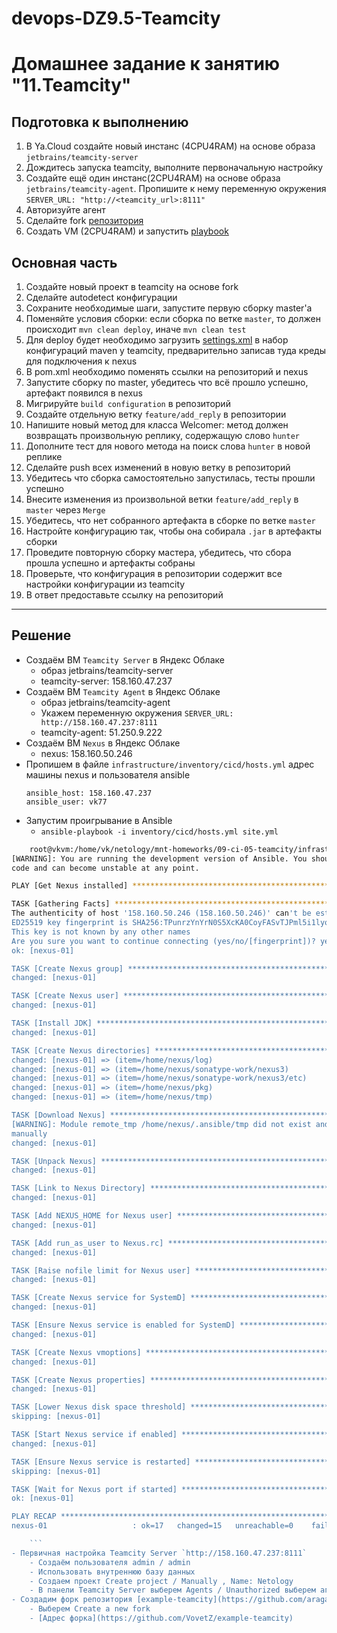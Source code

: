 # devops-DZ9.5-Teamcity
# Домашнее задание к занятию "11.Teamcity"

## Подготовка к выполнению

1. В Ya.Cloud создайте новый инстанс (4CPU4RAM) на основе образа `jetbrains/teamcity-server`
2. Дождитесь запуска teamcity, выполните первоначальную настройку
3. Создайте ещё один инстанс(2CPU4RAM) на основе образа `jetbrains/teamcity-agent`. Пропишите к нему переменную окружения `SERVER_URL: "http://<teamcity_url>:8111"`
4. Авторизуйте агент
5. Сделайте fork [репозитория](https://github.com/aragastmatb/example-teamcity)
6. Создать VM (2CPU4RAM) и запустить [playbook](./infrastructure)

## Основная часть

1. Создайте новый проект в teamcity на основе fork
2. Сделайте autodetect конфигурации
3. Сохраните необходимые шаги, запустите первую сборку master'a
4. Поменяйте условия сборки: если сборка по ветке `master`, то должен происходит `mvn clean deploy`, иначе `mvn clean test`
5. Для deploy будет необходимо загрузить [settings.xml](./teamcity/settings.xml) в набор конфигураций maven у teamcity, предварительно записав туда креды для подключения к nexus
6. В pom.xml необходимо поменять ссылки на репозиторий и nexus
7. Запустите сборку по master, убедитесь что всё прошло успешно, артефакт появился в nexus
8. Мигрируйте `build configuration` в репозиторий
9. Создайте отдельную ветку `feature/add_reply` в репозитории
10. Напишите новый метод для класса Welcomer: метод должен возвращать произвольную реплику, содержащую слово `hunter`
11. Дополните тест для нового метода на поиск слова `hunter` в новой реплике
12. Сделайте push всех изменений в новую ветку в репозиторий
13. Убедитесь что сборка самостоятельно запустилась, тесты прошли успешно
14. Внесите изменения из произвольной ветки `feature/add_reply` в `master` через `Merge`
15. Убедитесь, что нет собранного артефакта в сборке по ветке `master`
16. Настройте конфигурацию так, чтобы она собирала `.jar` в артефакты сборки
17. Проведите повторную сборку мастера, убедитесь, что сбора прошла успешно и артефакты собраны
18. Проверьте, что конфигурация в репозитории содержит все настройки конфигурации из teamcity
19. В ответ предоставьте ссылку на репозиторий

---


## Решение

- Создаём ВМ `Teamcity Server` в Яндекс Облаке
    - образ jetbrains/teamcity-server
    - teamcity-server: 158.160.47.237
- Создаём ВМ  `Teamcity Agent` в Яндекс Облаке
    - образ jetbrains/teamcity-agent
    - Укажем переменную окружения `SERVER_URL: http://158.160.47.237:8111`
    - teamcity-agent: 51.250.9.222
- Создаём ВМ `Nexus` в Яндекс Облаке
    - nexus: 158.160.50.246
- Пропишем в файле `infrastructure/inventory/cicd/hosts.yml` адрес машины nexus и пользователя ansible
    ```
    ansible_host: 158.160.47.237
    ansible_user: vk77
    ``` 
- Запустим проигрывание в Ansible  
    - `ansible-playbook -i inventory/cicd/hosts.yml site.yml`
```bash
    root@vkvm:/home/vk/netology/mnt-homeworks/09-ci-05-teamcity/infrastructure# 
[WARNING]: You are running the development version of Ansible. You should only run Ansible from "devel" if you are modifying the Ansible engine, or trying out features under development. This is a rapidly changing source of
code and can become unstable at any point.

PLAY [Get Nexus installed] *********************************************************************************************************************************************************************************************************

TASK [Gathering Facts] *************************************************************************************************************************************************************************************************************
The authenticity of host '158.160.50.246 (158.160.50.246)' can't be established.
ED25519 key fingerprint is SHA256:TPunrzYnYrN0S5XcKA0CoyFASvTJPml5i1lyoUJ1/EM.
This key is not known by any other names
Are you sure you want to continue connecting (yes/no/[fingerprint])? yes
ok: [nexus-01]

TASK [Create Nexus group] **********************************************************************************************************************************************************************************************************
changed: [nexus-01]

TASK [Create Nexus user] ***********************************************************************************************************************************************************************************************************
changed: [nexus-01]

TASK [Install JDK] *****************************************************************************************************************************************************************************************************************
changed: [nexus-01]

TASK [Create Nexus directories] ****************************************************************************************************************************************************************************************************
changed: [nexus-01] => (item=/home/nexus/log)
changed: [nexus-01] => (item=/home/nexus/sonatype-work/nexus3)
changed: [nexus-01] => (item=/home/nexus/sonatype-work/nexus3/etc)
changed: [nexus-01] => (item=/home/nexus/pkg)
changed: [nexus-01] => (item=/home/nexus/tmp)

TASK [Download Nexus] **************************************************************************************************************************************************************************************************************
[WARNING]: Module remote_tmp /home/nexus/.ansible/tmp did not exist and was created with a mode of 0700, this may cause issues when running as another user. To avoid this, create the remote_tmp dir with the correct permissions
manually
changed: [nexus-01]

TASK [Unpack Nexus] ****************************************************************************************************************************************************************************************************************
changed: [nexus-01]

TASK [Link to Nexus Directory] *****************************************************************************************************************************************************************************************************
changed: [nexus-01]

TASK [Add NEXUS_HOME for Nexus user] ***********************************************************************************************************************************************************************************************
changed: [nexus-01]

TASK [Add run_as_user to Nexus.rc] *************************************************************************************************************************************************************************************************
changed: [nexus-01]

TASK [Raise nofile limit for Nexus user] *******************************************************************************************************************************************************************************************
changed: [nexus-01]

TASK [Create Nexus service for SystemD] ********************************************************************************************************************************************************************************************
changed: [nexus-01]

TASK [Ensure Nexus service is enabled for SystemD] *********************************************************************************************************************************************************************************
changed: [nexus-01]

TASK [Create Nexus vmoptions] ******************************************************************************************************************************************************************************************************
changed: [nexus-01]

TASK [Create Nexus properties] *****************************************************************************************************************************************************************************************************
changed: [nexus-01]

TASK [Lower Nexus disk space threshold] ********************************************************************************************************************************************************************************************
skipping: [nexus-01]

TASK [Start Nexus service if enabled] **********************************************************************************************************************************************************************************************
changed: [nexus-01]

TASK [Ensure Nexus service is restarted] *******************************************************************************************************************************************************************************************
skipping: [nexus-01]

TASK [Wait for Nexus port if started] **********************************************************************************************************************************************************************************************
ok: [nexus-01]

PLAY RECAP *************************************************************************************************************************************************************************************************************************
nexus-01                   : ok=17   changed=15   unreachable=0    failed=0    skipped=2    rescued=0    ignored=0   

    ```
- Первичная настройка Teamcity Server `http://158.160.47.237:8111`
    - Создаём пользователя admin / admin
    - Использовать внутреннюю базу данных
    - Создаем проект Create project / Manually , Name: Netology 
    - В панели Teamcity Server выберем Agents / Unauthorized выберем агента nexus-agent и нажмём Authorize
- Создадим форк репозитория [example-teamcity](https://github.com/aragastmatb/example-teamcity)
    - Выберем Create a new fork
    - [Адрес форка](https://github.com/VovetZ/example-teamcity)
